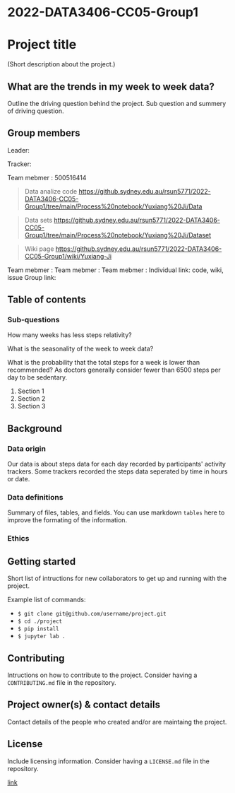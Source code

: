 # 2022-DATA3406-CC05-Group1
# Project title

(Short description about the project.)

## What are the trends in my week to week data?

Outline the driving question behind the project. Sub question and summery of driving question.

## Group members
Leader:

Tracker:

Team mebmer : 500516414 

>Data analize code https://github.sydney.edu.au/rsun5771/2022-DATA3406-CC05-Group1/tree/main/Process%20notebook/Yuxiang%20Ji/Data

>Data sets https://github.sydney.edu.au/rsun5771/2022-DATA3406-CC05-Group1/tree/main/Process%20notebook/Yuxiang%20Ji/Dataset

>Wiki page https://github.sydney.edu.au/rsun5771/2022-DATA3406-CC05-Group1/wiki/Yuxiang-Ji

Team mebmer :
Team mebmer :
Team mebmer :
Individual link: code, wiki, issue
Group link: 

## Table of contents

### Sub-questions
How many weeks has less steps relativity?

What is the seasonality of the week to week data?

What is the probability that the total steps for a week is lower than recommended? As doctors generally consider fewer than 6500 steps per day to be sedentary.


1. Section 1
2. Section 2
3. Section 3

## Background

### Data origin

Our data is about steps data for each day recorded by participants' activity trackers. Some trackers recorded the steps data seperated by time in hours or date. 

### Data definitions

Summary of files, tables, and fields. You can use markdown `tables` here to improve the formating of the information.

### Ethics

## Getting started

Short list of intructions for new collaborators to get up and running with the project.

Example list of commands:

- `$ git clone git@github.com/username/project.git`
- `$ cd ./project`
- `$ pip install`
- `$ jupyter lab .`

## Contributing

Intructions on how to contribute to the project. Consider having a `CONTRIBUTING.md` file in the repository.

## Project owner(s) & contact details

Contact details of the people who created and/or are maintaing the project.

## License

Include licensing information. Consider having a `LICENSE.md` file in the repository.

[link]('google.com')
